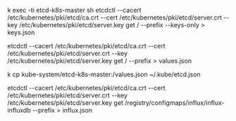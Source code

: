 <!-- brew install etcd -->

k exec -ti etcd-k8s-master sh
etcdctl --cacert /etc/kubernetes/pki/etcd/ca.crt --cert /etc/kubernetes/pki/etcd/server.crt --key /etc/kubernetes/pki/etcd/server.key get / --prefix --keys-only > keys.json

etcdctl --cacert /etc/kubernetes/pki/etcd/ca.crt --cert /etc/kubernetes/pki/etcd/server.crt --key /etc/kubernetes/pki/etcd/server.key get / --prefix  > values.json

k cp kube-system/etcd-k8s-master:/values.json ~/.kube/etcd.json 

etcdctl --cacert /etc/kubernetes/pki/etcd/ca.crt --cert /etc/kubernetes/pki/etcd/server.crt --key /etc/kubernetes/pki/etcd/server.key get /registry/configmaps/influx/influx-influxdb --prefix  > influx.json